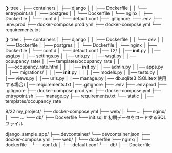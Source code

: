 ❯ tree
.
├── containers
│   ├── django
│   │   ├──  Dockerfile
│   │   └──  entrypoint.sh
│   ├── postgres
│   │   └── Dockerfile
│   └── nginx
│       ├── Dockerfile
│       └── conf.d
│           └── default.conf
├── .gitignore
├── .env
├── .env.prod
├── docker-compose.prod.yml
├── docker-compose.yml
└── requirements.txt


❯ tree
.
├── containers
│   ├── django
│   │   ├── Dockerfile
│   │   └── dev
│   │       └── Dockerfile
│   ├── postgres
│   │   └── Dockerfile
│   └── nginx
│       ├── Dockerfile
│       └── conf.d
│           └── default.conf
│── T2/
│   │── __init__.py
│   │── asgi.py
│   │── settings.py
│   │── urls.py
│   │── wsgi.py
│
│── ocuupancy_rate/
│   │── templates/occupancy_rate
│   │   │──occupancy_rate.html
│   │
│   │── __init__.py
│   │── admin.py
│   │── apps.py
│   │── migrations/
│   │   │── __init__.py
│   │
│   │── models.py
│   │── tests.py
│   │── views.py
│   │── urls.py
│
│── manage.py
│── db.sqlite3  (SQLiteを使用する場合)
│── requirements.txt
│── .gitignore
├── .env
├── .env.prod
├── .gitignore
├── docker-compose.prod.yml
├── docker-compose.yml
├── entrypoint.sh
├── manage.py
├── requirements.txt
└── static
│   │── templates/occupancy_rate



9/22
my_project/
├── docker-compose.yml
├── web/
│   └── ...
├── nginx/
│   └── ...
└── db/
    ├── Dockerfile
    └── init.sql  # 初期データをロードするSQLファイル


django_sample_app/
├──.devcontainer/
└── devcontainer.json
├── docker-compose.yml
├── web/
│   └── dockerfile
├── nginx/
│   └── dockerfile
│   └── conf.d/
│         └──default.conf
└── db/
    ├── Dockerfile
